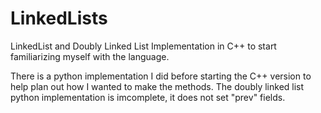 # LinkedLists
LinkedList and Doubly Linked List Implementation in C++ to start familiarizing myself with the language. 

There is a python implementation I did before starting the C++ version to help plan out how I wanted to make the methods. 
The doubly linked list python implementation is imcomplete, it does not set "prev" fields. 
